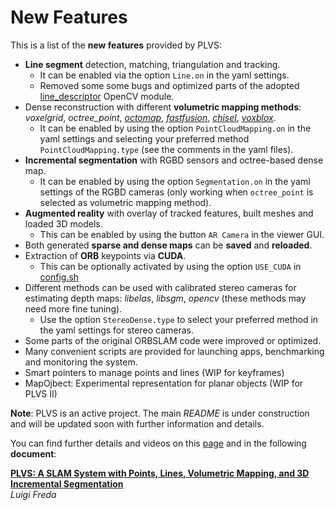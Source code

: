 # New Features 

This is a list of the **new features** provided by PLVS: 
* **Line segment** detection, matching, triangulation and tracking. 
  - It can be enabled via the option `Line.on` in the yaml settings.
  - Removed some some bugs and optimized parts of the adopted [line_descriptor](https://github.com/opencv/opencv_contrib/tree/4.x/modules/line_descriptor) OpenCV module. 
* Dense reconstruction with different **volumetric mapping methods**: *voxelgrid*, *octree_point*, *[octomap](https://github.com/OctoMap/octomap)*, *[fastfusion](https://github.com/tum-vision/fastfusion)*, *[chisel](https://github.com/personalrobotics/OpenChisel)*, *[voxblox](https://github.com/ethz-asl/voxblox)*.  
  - It can be enabled by using the option `PointCloudMapping.on` in the yaml settings and selecting your preferred method `PointCloudMapping.type` (see the comments in the yaml files). 
* **Incremental segmentation** with RGBD sensors and octree-based dense map. 
  - It can be enabled by using the option `Segmentation.on` in the yaml settings of the RGBD cameras (only working when `octree_point` is selected as volumetric mapping method). 
* **Augmented reality** with overlay of tracked features, built meshes and loaded 3D models. 
  - This can be enabled by using the button `AR Camera` in the viewer GUI. 
* Both generated **sparse and dense maps** can be **saved** and **reloaded**. 
* Extraction of **ORB** keypoints via **CUDA**. 
  - This can be optionally activated by using the option `USE_CUDA` in [config.sh](./config.sh) 
* Different methods can be used with calibrated stereo cameras for estimating depth maps: *libelas*, *libsgm*, *opencv* (these methods may need more fine tuning).
  - Use the option `StereoDense.type` to select your preferred method in the yaml settings for stereo cameras.   
* Some parts of the original ORBSLAM code were improved or optimized.
* Many convenient scripts are provided for launching apps, benchmarking and monitoring the system.
* Smart pointers to manage points and lines (WIP for keyframes) 
* MapOjbect: Experimental representation for planar objects (WIP for PLVS II)

**Note**: PLVS is an active project. The main *README* is under construction and will be updated soon with further information and details. 


You can find further details and videos on this [page](https://www.luigifreda.com/research/plvs-an-open-source-rgb-d-and-stereo-slam-for-volumetric-reconstruction-and-3d-incremental-segmentation/) and in the following **document**:

**[PLVS: A SLAM System with Points, Lines, Volumetric Mapping, and 3D Incremental Segmentation](https://arxiv.org/pdf/2309.10896.pdf)**         
*Luigi Freda* 
